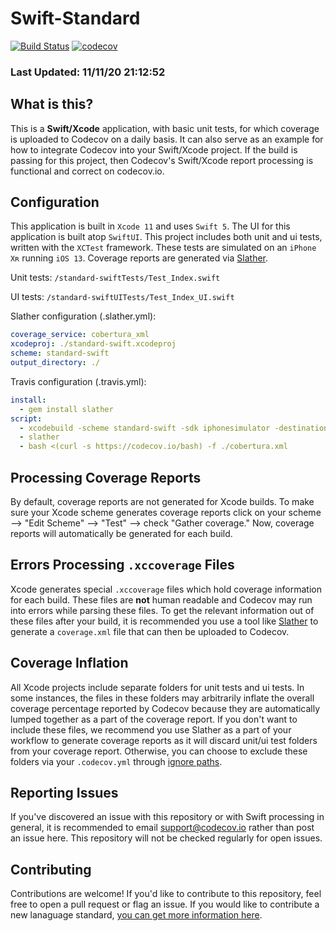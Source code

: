 # Swift-Standard

[![Build Status](https://travis-ci.org/codecov/Swift-Standard.svg?branch=master)](https://travis-ci.org/codecov/Swift-Standard) [![codecov](https://codecov.io/gh/codecov/Swift-Standard/branch/master/graph/badge.svg)](https://codecov.io/gh/codecov/Swift-Standard)

### Last Updated: 11/11/20 21:12:52

## What is this?

This is a **Swift/Xcode** application, with basic unit tests, for which coverage is uploaded to Codecov on a daily basis. It can also serve as an example for how to integrate Codecov into your Swift/Xcode project. If the build is passing for this project, then Codecov's Swift/Xcode report processing is functional and correct on codecov.io.

## Configuration

This application is built in `Xcode 11` and uses `Swift 5`. The UI for this application is built atop `SwiftUI`. This project includes both unit and ui tests, written with the `XCTest` framework. These tests are simulated on an `iPhone Xʀ` running `iOS 13`. Coverage reports are generated via [Slather](https://github.com/SlatherOrg/slather).

Unit tests: `/standard-swiftTests/Test_Index.swift`

UI tests:
`/standard-swiftUITests/Test_Index_UI.swift`

Slather configuration (.slather.yml):
```yaml
coverage_service: cobertura_xml
xcodeproj: ./standard-swift.xcodeproj
scheme: standard-swift
output_directory: ./
```
Travis configuration (.travis.yml):
```yaml
install:
  - gem install slather
script:
  - xcodebuild -scheme standard-swift -sdk iphonesimulator -destination 'platform=iOS Simulator,name=iPhone Xʀ,OS=13.0' build test
  - slather 
  - bash <(curl -s https://codecov.io/bash) -f ./cobertura.xml
```

## Processing Coverage Reports

By default, coverage reports are not generated for Xcode builds. To make sure your Xcode scheme generates coverage reports click on your scheme --> "Edit Scheme" --> "Test" --> check "Gather coverage." Now, coverage reports will automatically be generated for each build.

## Errors Processing `.xccoverage` Files

Xcode generates special `.xccoverage` files which hold coverage information for each build. These files are **not** human readable and Codecov may run into errors while parsing these files. To get the relevant information out of these files after your build, it is recommended you use a tool like [Slather](https://github.com/SlatherOrg/slather) to generate a `coverage.xml` file that can then be uploaded to Codecov.

## Coverage Inflation

All Xcode projects include separate folders for unit tests and ui tests. In some instances, the files in these folders may arbitrarily inflate the overall coverage percentage reported by Codecov because they are automatically lumped together as a part of the coverage report. If you don't want to include these files, we recommend you use Slather as a part of your workflow to generate coverage reports as it will discard unit/ui test folders from your coverage report. Otherwise, you can choose to exclude these folders via your `.codecov.yml` through [ignore paths](https://docs.codecov.io/docs/ignoring-paths).

## Reporting Issues

If you've discovered an issue with this repository or with Swift processing in general, it is recommended to email support@codecov.io rather than post an issue here. This repository will not be checked regularly for open issues.

## Contributing

Contributions are welcome! If you'd like to contribute to this repository, feel free to open a pull request or flag an issue. If you would like to contribute a new lanaguage standard, [you can get more information here](https://github.com/codecov/standards-scripts/blob/master/README.md#contributing). 

